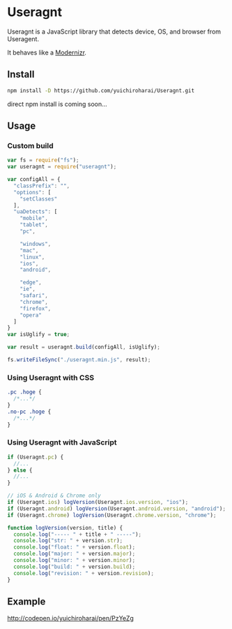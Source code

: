 # Useragnt
Useragnt is a JavaScript library that detects device, OS, and browser from Useragent.

It behaves like a [Modernizr](https://modernizr.com/).


## Install

```sh
npm install -D https://github.com/yuichiroharai/Useragnt.git
```

direct npm install is coming soon...


## Usage

### Custom build

```js
var fs = require("fs");
var useragnt = require("useragnt");

var configAll = {
  "classPrefix": "",
  "options": [
    "setClasses"
  ],
  "uaDetects": [
    "mobile",
    "tablet",
    "pc",

    "windows",
    "mac",
    "linux",
    "ios",
    "android",

    "edge",
    "ie",
    "safari",
    "chrome",
    "firefox",
    "opera"
  ]
}
var isUglify = true;

var result = useragnt.build(configAll, isUglify);

fs.writeFileSync("./useragnt.min.js", result);
```


### Using Useragnt with CSS

```css
.pc .hoge {
  /*...*/
}
.no-pc .hoge {
  /*...*/
}
```


### Using Useragnt with JavaScript

```js
if (Useragnt.pc) {
  //...
} else {
  //...
}

// iOS & Android & Chrome only
if (Useragnt.ios) logVersion(Useragnt.ios.version, "ios");
if (Useragnt.android) logVersion(Useragnt.android.version, "android");
if (Useragnt.chrome) logVersion(Useragnt.chrome.version, "chrome");

function logVersion(version, title) {
  console.log("----- " + title + " -----");
  console.log("str: " + version.str);
  console.log("float: " + version.float);
  console.log("major: " + version.major);
  console.log("minor: " + version.minor);
  console.log("build: " + version.build);
  console.log("revision: " + version.revision);
}
```



## Example
http://codepen.io/yuichiroharai/pen/PzYeZg

